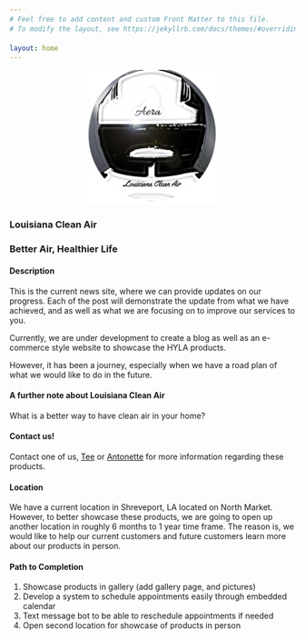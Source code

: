 ```yaml
---
# Feel free to add content and custom Front Matter to this file.
# To modify the layout, see https://jekyllrb.com/docs/themes/#overriding-theme-defaults

layout: home
---
```

<center>
  <img src="/assets/img/hyla_logo.jpg" height="45%" width="45%">
</center>

### Louisiana Clean Air
### Better Air, Healthier Life

#### Description

This is the current news site, where we can provide updates on our progress. Each of the post will demonstrate the update from what we have achieved, and as well as what we are focusing on to improve our services to you.

Currently, we are under development to create a blog as well as an e-commerce style website to showcase the HYLA products.

However, it has been a journey, especially when we have a road plan of what we would like to do in the future.

#### A further note about Louisiana Clean Air
What is a better way to have clean air in your home?

#### Contact us!
Contact one of us, [Tee](thamarsai.caldwell@louisianaca.com) or [Antonette](antonette.caldwell@louisianaca.com) for more information regarding these products.


#### Location
We have a current location in Shreveport, LA located on North Market. However, to better showcase these products, we are going to open up another location in roughly 6 months to 1 year time frame. The reason is, we would like to help our current customers and future customers learn more about our products in person.

#### Path to Completion
1. Showcase products in gallery (add gallery page, and pictures)
2. Develop a system to schedule appointments easily through embedded calendar
3. Text message bot to be able to reschedule appointments if needed
4. Open second location for showcase of products in person
